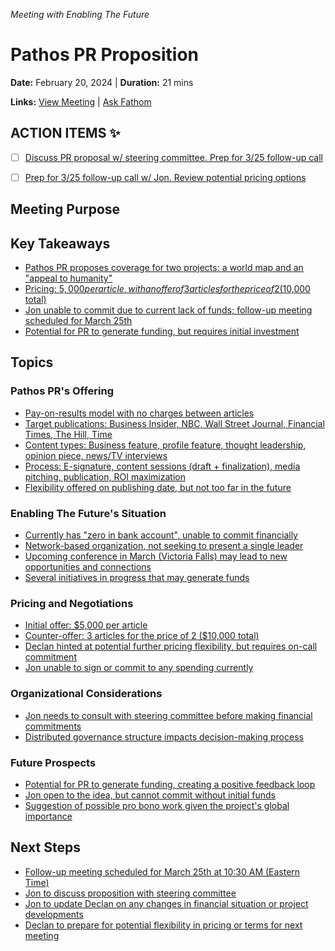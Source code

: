 *Meeting with Enabling The Future*

# Pathos PR Proposition

**Date:** February 20, 2024 | **Duration:** 21 mins

**Links:** [View Meeting](https://fathom.video/share/WZziuuMS5SmQnZy9pDDVjQF-7tJNqk9K?tab=summary&utm_campaign=postmeetingsummary&utm_content=view_recording_link&utm_medium=email) | [Ask Fathom](https://fathom.video/share/WZziuuMS5SmQnZy9pDDVjQF-7tJNqk9K?tab=ask_fathom&utm_campaign=postmeetingsummary&utm_content=ask_fathom&utm_medium=email)

## ACTION ITEMS ✨

- [ ] [Discuss PR proposal w/ steering committee. Prep for 3/25 follow-up call](https://fathom.video/share/WZziuuMS5SmQnZy9pDDVjQF-7tJNqk9K?tab=summary&timestamp=829.9999&utm_campaign=postmeetingsummary&utm_content=action_item&utm_medium=email)
- [ ] [Prep for 3/25 follow-up call w/ Jon. Review potential pricing options](https://fathom.video/share/WZziuuMS5SmQnZy9pDDVjQF-7tJNqk9K?tab=summary&timestamp=1003.9999&utm_campaign=postmeetingsummary&utm_content=action_item&utm_medium=email)


## Meeting Purpose

## Key Takeaways

- [Pathos PR proposes coverage for two projects: a world map and an "appeal to humanity"](https://fathom.video/share/WZziuuMS5SmQnZy9pDDVjQF-7tJNqk9K?tab=summary&timestamp=60.0&utm_campaign=postmeetingsummary&utm_content=summary_item&utm_medium=email)
- [Pricing: $5,000 per article, with an offer of 3 articles for the price of 2 ($10,000 total)](https://fathom.video/share/WZziuuMS5SmQnZy9pDDVjQF-7tJNqk9K?tab=summary&timestamp=598.0&utm_campaign=postmeetingsummary&utm_content=summary_item&utm_medium=email)
- [Jon unable to commit due to current lack of funds; follow-up meeting scheduled for March 25th](https://fathom.video/share/WZziuuMS5SmQnZy9pDDVjQF-7tJNqk9K?tab=summary&timestamp=735.0&utm_campaign=postmeetingsummary&utm_content=summary_item&utm_medium=email)
- [Potential for PR to generate funding, but requires initial investment](https://fathom.video/share/WZziuuMS5SmQnZy9pDDVjQF-7tJNqk9K?tab=summary&timestamp=811.0&utm_campaign=postmeetingsummary&utm_content=summary_item&utm_medium=email)


## Topics

### Pathos PR's Offering

- [Pay-on-results model with no charges between articles](https://fathom.video/share/WZziuuMS5SmQnZy9pDDVjQF-7tJNqk9K?tab=summary&timestamp=372.0&utm_campaign=postmeetingsummary&utm_content=summary_item&utm_medium=email)
- [Target publications: Business Insider, NBC, Wall Street Journal, Financial Times, The Hill, Time](https://fathom.video/share/WZziuuMS5SmQnZy9pDDVjQF-7tJNqk9K?tab=summary&timestamp=190.0&utm_campaign=postmeetingsummary&utm_content=summary_item&utm_medium=email)
- [Content types: Business feature, profile feature, thought leadership, opinion piece, news/TV interviews](https://fathom.video/share/WZziuuMS5SmQnZy9pDDVjQF-7tJNqk9K?tab=summary&timestamp=286.0&utm_campaign=postmeetingsummary&utm_content=summary_item&utm_medium=email)
- [Process: E-signature, content sessions (draft + finalization), media pitching, publication, ROI maximization](https://fathom.video/share/WZziuuMS5SmQnZy9pDDVjQF-7tJNqk9K?tab=summary&timestamp=375.0&utm_campaign=postmeetingsummary&utm_content=summary_item&utm_medium=email)
- [Flexibility offered on publishing date, but not too far in the future](https://fathom.video/share/WZziuuMS5SmQnZy9pDDVjQF-7tJNqk9K?tab=summary&timestamp=772.0&utm_campaign=postmeetingsummary&utm_content=summary_item&utm_medium=email)


### Enabling The Future's Situation

- [Currently has "zero in bank account", unable to commit financially](https://fathom.video/share/WZziuuMS5SmQnZy9pDDVjQF-7tJNqk9K?tab=summary&timestamp=580.0&utm_campaign=postmeetingsummary&utm_content=summary_item&utm_medium=email)
- [Network-based organization, not seeking to present a single leader](https://fathom.video/share/WZziuuMS5SmQnZy9pDDVjQF-7tJNqk9K?tab=summary&timestamp=644.0&utm_campaign=postmeetingsummary&utm_content=summary_item&utm_medium=email)
- [Upcoming conference in March (Victoria Falls) may lead to new opportunities and connections](https://fathom.video/share/WZziuuMS5SmQnZy9pDDVjQF-7tJNqk9K?tab=summary&timestamp=691.0&utm_campaign=postmeetingsummary&utm_content=summary_item&utm_medium=email)
- [Several initiatives in progress that may generate funds](https://fathom.video/share/WZziuuMS5SmQnZy9pDDVjQF-7tJNqk9K?tab=summary&timestamp=709.0&utm_campaign=postmeetingsummary&utm_content=summary_item&utm_medium=email)


### Pricing and Negotiations

- [Initial offer: $5,000 per article](https://fathom.video/share/WZziuuMS5SmQnZy9pDDVjQF-7tJNqk9K?tab=summary&timestamp=598.0&utm_campaign=postmeetingsummary&utm_content=summary_item&utm_medium=email)
- [Counter-offer: 3 articles for the price of 2 ($10,000 total)](https://fathom.video/share/WZziuuMS5SmQnZy9pDDVjQF-7tJNqk9K?tab=summary&timestamp=620.0&utm_campaign=postmeetingsummary&utm_content=summary_item&utm_medium=email)
- [Declan hinted at potential further pricing flexibility, but requires on-call commitment](https://fathom.video/share/WZziuuMS5SmQnZy9pDDVjQF-7tJNqk9K?tab=summary&timestamp=981.0&utm_campaign=postmeetingsummary&utm_content=summary_item&utm_medium=email)
- [Jon unable to sign or commit to any spending currently](https://fathom.video/share/WZziuuMS5SmQnZy9pDDVjQF-7tJNqk9K?tab=summary&timestamp=900.0&utm_campaign=postmeetingsummary&utm_content=summary_item&utm_medium=email)


### Organizational Considerations

- [Jon needs to consult with steering committee before making financial commitments](https://fathom.video/share/WZziuuMS5SmQnZy9pDDVjQF-7tJNqk9K?tab=summary&timestamp=840.0&utm_campaign=postmeetingsummary&utm_content=summary_item&utm_medium=email)
- [Distributed governance structure impacts decision-making process](https://fathom.video/share/WZziuuMS5SmQnZy9pDDVjQF-7tJNqk9K?tab=summary&timestamp=668.0&utm_campaign=postmeetingsummary&utm_content=summary_item&utm_medium=email)


### Future Prospects

- [Potential for PR to generate funding, creating a positive feedback loop](https://fathom.video/share/WZziuuMS5SmQnZy9pDDVjQF-7tJNqk9K?tab=summary&timestamp=811.0&utm_campaign=postmeetingsummary&utm_content=summary_item&utm_medium=email)
- [Jon open to the idea, but cannot commit without initial funds](https://fathom.video/share/WZziuuMS5SmQnZy9pDDVjQF-7tJNqk9K?tab=summary&timestamp=735.0&utm_campaign=postmeetingsummary&utm_content=summary_item&utm_medium=email)
- [Suggestion of possible pro bono work given the project's global importance](https://fathom.video/share/WZziuuMS5SmQnZy9pDDVjQF-7tJNqk9K?tab=summary&timestamp=916.0&utm_campaign=postmeetingsummary&utm_content=summary_item&utm_medium=email)


## Next Steps

- [Follow-up meeting scheduled for March 25th at 10:30 AM (Eastern Time)](https://fathom.video/share/WZziuuMS5SmQnZy9pDDVjQF-7tJNqk9K?tab=summary&timestamp=1014.0&utm_campaign=postmeetingsummary&utm_content=summary_item&utm_medium=email)
- [Jon to discuss proposition with steering committee](https://fathom.video/share/WZziuuMS5SmQnZy9pDDVjQF-7tJNqk9K?tab=summary&timestamp=840.0&utm_campaign=postmeetingsummary&utm_content=summary_item&utm_medium=email)
- [Jon to update Declan on any changes in financial situation or project developments](https://fathom.video/share/WZziuuMS5SmQnZy9pDDVjQF-7tJNqk9K?tab=summary&timestamp=1215.0&utm_campaign=postmeetingsummary&utm_content=summary_item&utm_medium=email)
- [Declan to prepare for potential flexibility in pricing or terms for next meeting](https://fathom.video/share/WZziuuMS5SmQnZy9pDDVjQF-7tJNqk9K?tab=summary&timestamp=981.0&utm_campaign=postmeetingsummary&utm_content=summary_item&utm_medium=email)

